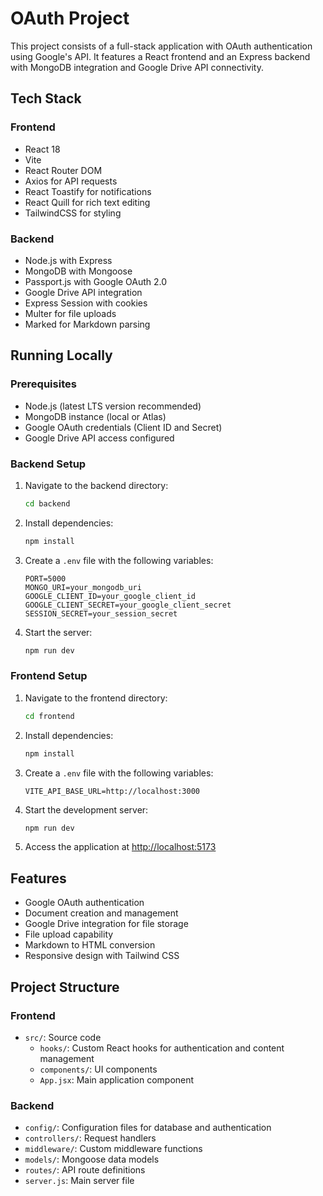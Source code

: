 
# OAuth Project

This project consists of a full-stack application with OAuth authentication using Google's API. It features a React frontend and an Express backend with MongoDB integration and Google Drive API connectivity.

## Tech Stack

### Frontend
- React 18
- Vite
- React Router DOM
- Axios for API requests
- React Toastify for notifications
- React Quill for rich text editing
- TailwindCSS for styling

### Backend
- Node.js with Express
- MongoDB with Mongoose
- Passport.js with Google OAuth 2.0
- Google Drive API integration
- Express Session with cookies
- Multer for file uploads
- Marked for Markdown parsing

## Running Locally

### Prerequisites
- Node.js (latest LTS version recommended)
- MongoDB instance (local or Atlas)
- Google OAuth credentials (Client ID and Secret)
- Google Drive API access configured

### Backend Setup
1. Navigate to the backend directory:
   ```sh
   cd backend
   ```
2. Install dependencies:
   ```sh
   npm install
   ```
3. Create a `.env` file with the following variables:
   ```env
   PORT=5000
   MONGO_URI=your_mongodb_uri
   GOOGLE_CLIENT_ID=your_google_client_id
   GOOGLE_CLIENT_SECRET=your_google_client_secret
   SESSION_SECRET=your_session_secret
   ```
4. Start the server:
   ```sh
   npm run dev
   ```

### Frontend Setup
1. Navigate to the frontend directory:
   ```sh
   cd frontend
   ```
2. Install dependencies:
   ```sh
   npm install
   ```
3. Create a `.env` file with the following variables:
   ```env
   VITE_API_BASE_URL=http://localhost:3000
   ```
4. Start the development server:
   ```sh
   npm run dev
   ```
5. Access the application at [http://localhost:5173](http://localhost:5173)

## Features
- Google OAuth authentication
- Document creation and management
- Google Drive integration for file storage
- File upload capability
- Markdown to HTML conversion
- Responsive design with Tailwind CSS

## Project Structure

### Frontend
- `src/`: Source code
  - `hooks/`: Custom React hooks for authentication and content management
  - `components/`: UI components
  - `App.jsx`: Main application component

### Backend
- `config/`: Configuration files for database and authentication
- `controllers/`: Request handlers
- `middleware/`: Custom middleware functions
- `models/`: Mongoose data models
- `routes/`: API route definitions
- `server.js`: Main server file

